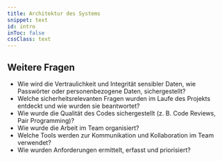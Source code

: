 ```yaml
---
title: Architektur des Systems
snippet: text
id: intro
inToc: false
cssClass: text
---
```


## Weitere Fragen

- Wie wird die Vertraulichkeit und Integrität sensibler Daten, wie Passwörter oder personenbezogene Daten, sichergestellt?
- Welche sicherheitsrelevanten Fragen wurden im Laufe des Projekts entdeckt und wie wurden sie beantwortet?
- Wie wurde die Qualität des Codes sichergestellt (z. B. Code Reviews, Pair Programming)?
- Wie wurde die Arbeit im Team organisiert?
- Welche Tools werden zur Kommunikation und Kollaboration im Team verwendet?
- Wie wurden Anforderungen ermittelt, erfasst und priorisiert?